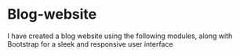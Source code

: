 # Blog-website
I have created a blog website using the following modules, along with Bootstrap for a sleek and responsive user interface

